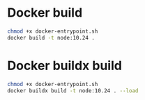# Docker build
```sh
chmod +x docker-entrypoint.sh
docker build -t node:10.24 .
```

# Docker buildx build
```sh
chmod +x docker-entrypoint.sh
docker buildx build -t node:10.24 . --load
```
